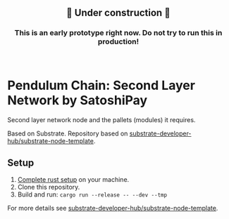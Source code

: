 <div background="red">
  <h2 align="center">🚧 Under construction 🚧</h2>
  <h3 align="center">This is an early prototype right now. Do not try to run this in production!</h3>
</div>
<br>

# Pendulum Chain: Second Layer Network by SatoshiPay

Second layer network node and the pallets (modules) it requires.

Based on Substrate. Repository based on [substrate-developer-hub/substrate-node-template](https://github.com/substrate-developer-hub/substrate-node-template).

## Setup

1. [Complete rust setup](https://github.com/substrate-developer-hub/substrate-node-template/blob/master/docs/rust-setup.md) on your machine.
2. Clone this repository.
3. Build and run: `cargo run --release -- --dev --tmp`

For more details see [substrate-developer-hub/substrate-node-template](https://github.com/substrate-developer-hub/substrate-node-template).
